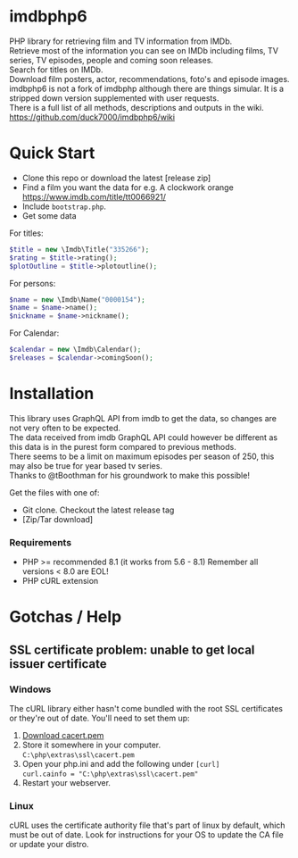 imdbphp6
=======

PHP library for retrieving film and TV information from IMDb.<br>
Retrieve most of the information you can see on IMDb including films, TV series, TV episodes, people and coming soon releases.<br>
Search for titles on IMDb.<br>
Download film posters, actor, recommendations, foto's and episode images.<br>
imdbphp6 is not a fork of imdbphp although there are things simular. It is a stripped down version supplemented with user requests.<br>
There is a full list of all methods, descriptions and outputs in the wiki.
https://github.com/duck7000/imdbphp6/wiki


Quick Start
===========

* Clone this repo or download the latest [release zip]
* Find a film you want the data for e.g. A clockwork orange https://www.imdb.com/title/tt0066921/
* Include `bootstrap.php`.
* Get some data

For titles:
```php
$title = new \Imdb\Title("335266");
$rating = $title->rating();
$plotOutline = $title->plotoutline();
```

For persons:
```php
$name = new \Imdb\Name("0000154");
$name = $name->name();
$nickname = $name->nickname();
```

For Calendar:
```php
$calendar = new \Imdb\Calendar();
$releases = $calendar->comingSoon();
```

Installation
============

This library uses GraphQL API from imdb to get the data, so changes are not very often to be expected.<br>
The data received from imdb GraphQL API could however be different as this data is in the purest form compared to previous methods.<br>
There seems to be a limit on maximum episodes per season of 250, this may also be true for year based tv series.<br>
Thanks to @tBoothman for his groundwork to make this possible!

Get the files with one of:
* Git clone. Checkout the latest release tag
* [Zip/Tar download]

### Requirements
* PHP >= recommended 8.1 (it works from 5.6 - 8.1) Remember all versions < 8.0 are EOL!
* PHP cURL extension


Gotchas / Help
==============
SSL certificate problem: unable to get local issuer certificate
---------------------------------------------------------------
### Windows
The cURL library either hasn't come bundled with the root SSL certificates or they're out of date. You'll need to set them up:
1. [Download cacert.pem](https://curl.haxx.se/docs/caextract.html)  
2. Store it somewhere in your computer.  
`C:\php\extras\ssl\cacert.pem`  
3. Open your php.ini and add the following under `[curl]`  
`curl.cainfo = "C:\php\extras\ssl\cacert.pem"`  
4. Restart your webserver.  
### Linux
cURL uses the certificate authority file that's part of linux by default, which must be out of date. 
Look for instructions for your OS to update the CA file or update your distro.
